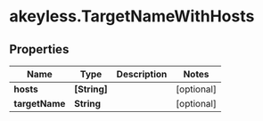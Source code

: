 # akeyless.TargetNameWithHosts

## Properties

Name | Type | Description | Notes
------------ | ------------- | ------------- | -------------
**hosts** | **[String]** |  | [optional] 
**targetName** | **String** |  | [optional] 


